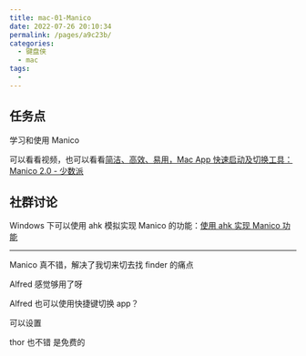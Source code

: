 ```yaml
---
title: mac-01-Manico
date: 2022-07-26 20:10:34
permalink: /pages/a9c23b/
categories:
  - 键盘侠
  - mac
tags:
  -
---
```


## 任务点

学习和使用 Manico

可以看看视频，也可以看看[简洁、高效、易用，Mac App 快速启动及切换工具：Manico 2.0 - 少数派](https://sspai.com/post/32457)

## 社群讨论

Windows 下可以使用 ahk 模拟实现 Manico 的功能：[使用 ahk 实现 Manico 功能](/pages/b85f76/)

<hr />

Manico 真不错，解决了我切来切去找 finder 的痛点

Alfred 感觉够用了呀

Alfred 也可以使用快捷键切换 app？

可以设置

thor 也不错 是免费的
